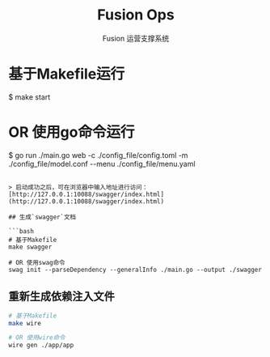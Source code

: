 <h1 align="center">Fusion Ops</h1>

<div align="center">
 Fusion 运营支撑系统
<br/>

</div>

# 基于Makefile运行
$ make start

# OR 使用go命令运行
$ go run ./main.go web -c ./config_file/config.toml -m ./config_file/model.conf --menu ./config_file/menu.yaml
```

> 启动成功之后，可在浏览器中输入地址进行访问：[http://127.0.0.1:10088/swagger/index.html](http://127.0.0.1:10088/swagger/index.html)

## 生成`swagger`文档

```bash
# 基于Makefile
make swagger

# OR 使用swag命令
swag init --parseDependency --generalInfo ./main.go --output ./swagger
```

## 重新生成依赖注入文件

```bash
# 基于Makefile
make wire

# OR 使用wire命令
wire gen ./app/app
```
